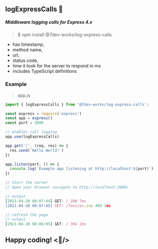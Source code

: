 ## logExpressCalls :tractor:
##### Middleware logging calls for Express 4.x 

> $ npm install @7dev-works/log-express-calls

* has timestamp,
* method name,
* url,
* status code,
* time it took for the server to respond in ms
* includes TypeScript definitions

### Example

> app.js 
```javascript
import { logExpressCalls } from '@7dev-works/log-express-calls';

const express = require('express')
const app = express()
const port = 3000

// enables call logging 
app.use(logExpressCalls)

app.get('/', (req, res) => {
  res.send('Hello World!')
})

app.listen(port, () => {
  console.log(`Example app listening at http://localhost:${port}`)
})

// Start the server
// Open your browser navigate to http://localhost:3000/

// output
[2021-04-20 08:07:44] GET: / 200 7ms
[2021-04-20 08:07:45] GET: /favicon.ico 404 1ms

// refresh the page
// output
[2021-04-20 08:08:05] GET: / 304 2ms
```

## Happy coding!  <:beer:/>

